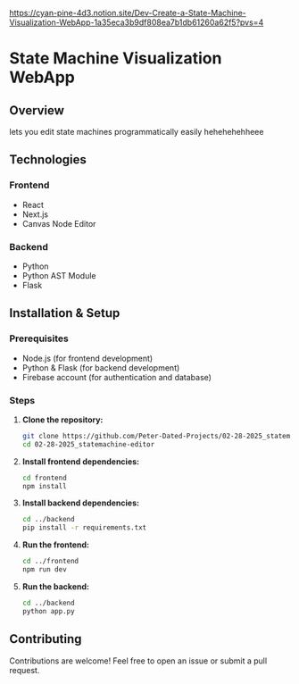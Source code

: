 https://cyan-pine-4d3.notion.site/Dev-Create-a-State-Machine-Visualization-WebApp-1a35eca3b9df808ea7b1db61260a62f5?pvs=4

# State Machine Visualization WebApp

## Overview

lets you edit state machines programmatically easily hehehehehheee

## Technologies

### Frontend

- React
- Next.js
- Canvas Node Editor

### Backend

- Python
- Python AST Module
- Flask

## Installation & Setup

### Prerequisites

- Node.js (for frontend development)
- Python & Flask (for backend development)
- Firebase account (for authentication and database)

### Steps

1. **Clone the repository:**
   ```sh
   git clone https://github.com/Peter-Dated-Projects/02-28-2025_statemachine-editor
   cd 02-28-2025_statemachine-editor
   ```
2. **Install frontend dependencies:**
   ```sh
   cd frontend
   npm install
   ```
3. **Install backend dependencies:**
   ```sh
   cd ../backend
   pip install -r requirements.txt
   ```
4. **Run the frontend:**
   ```sh
   cd ../frontend
   npm run dev
   ```
5. **Run the backend:**
   ```sh
   cd ../backend
   python app.py
   ```

## Contributing

Contributions are welcome! Feel free to open an issue or submit a pull request.
